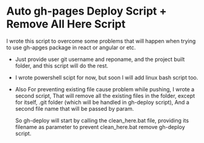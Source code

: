 # Auto gh-pages Deploy Script + Remove All Here Script

I wrote this script to overcome some problems that will happen when trying to use gh-apges package in react or angular or etc.

* Just provide user git username and reponame, and the project built folder, and this script will do the rest.

* I wrote powershell scipt for now, but soon I will add linux bash script too.

* Also For preventing existing file cause problem while pushing, I wrote a second script,
    That will remove all the existing files in the folder, except for itself, .git folder (which will be handled in gh-deploy script),
    And a second file name that will be passed by param.

    So gh-deploy will start by calling the clean_here.bat file, providing its filename as parameter to prevent clean_here.bat remove gh-deploy script.